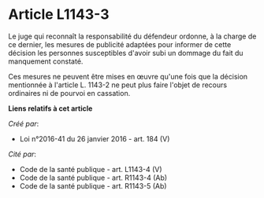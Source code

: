 # Article L1143-3

Le juge qui reconnaît la responsabilité du défendeur ordonne, à la charge de ce dernier, les mesures de publicité adaptées
pour informer de cette décision les personnes susceptibles d'avoir subi un dommage du fait du manquement constaté.

Ces mesures ne peuvent être mises en œuvre qu'une fois que la décision mentionnée à l'article L. 1143-2 ne peut plus faire
l'objet de recours ordinaires ni de pourvoi en cassation.

**Liens relatifs à cet article**

_Créé par_:

  - Loi n°2016-41 du 26 janvier 2016 - art. 184 (V)

_Cité par_:

  - Code de la santé publique - art. L1143-4 (V)
  - Code de la santé publique - art. R1143-4 (Ab)
  - Code de la santé publique - art. R1143-5 (Ab)
